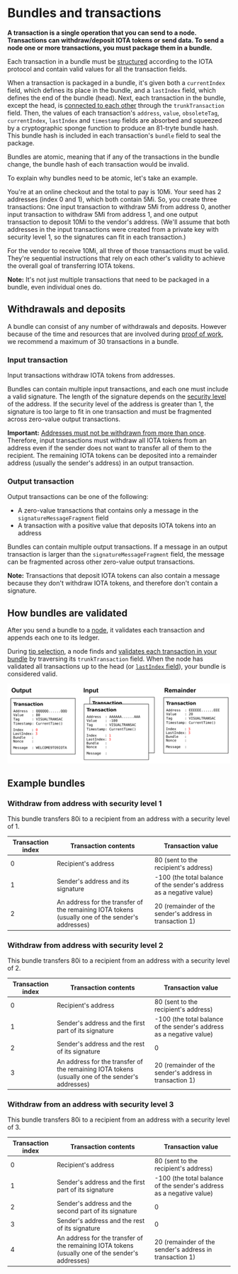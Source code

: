 # Bundles and transactions

**A transaction is a single operation that you can send to a node. Transactions can withdraw/deposit IOTA tokens or send data. To send a node one or more transactions, you must package them in a bundle.**

Each transaction in a bundle must be [structured](../references/structure-of-a-transaction.md) according to the IOTA protocol and contain valid values for all the transaction fields.

When a transaction is packaged in a bundle, it's given both a `currentIndex` field, which defines its place in the bundle, and a `lastIndex` field, which defines the end of the bundle (head). Next, each transaction in the bundle, except the head, is [connected to each other](../references/structure-of-a-bundle.md) through the `trunkTransaction` field. Then, the values of each transaction's `address`, `value`, `obsoleteTag`, `currentIndex`, `lastIndex` and `timestamp` fields are absorbed and squeezed by a cryptographic sponge function to produce an 81-tryte bundle hash. This bundle hash is included in each transaction's `bundle` field to seal the package.

Bundles are atomic, meaning that if any of the transactions in the bundle change, the bundle hash of each transaction would be invalid.

To explain why bundles need to be atomic, let's take an example.

You're at an online checkout and the total to pay is 10Mi. Your seed has 2 addresses (index 0 and 1), which both contain 5Mi. So, you create three transactions: One input transaction to withdraw 5Mi from address 0, another input transaction to withdraw 5Mi from address 1, and one output transaction to deposit 10Mi to the vendor's address. (We'll assume that both addresses in the input transactions were created from a private key with security level 1, so the signatures can fit in each transaction.)

For the vendor to receive 10Mi, all three of those transactions must be valid. They're sequential instructions that rely on each other's validity to achieve the overall goal of transferring IOTA tokens.

**Note:** It's not just multiple transactions that need to be packaged in a bundle, even individual ones do.

## Withdrawals and deposits

A bundle can consist of any number of withdrawals and deposits. However because of the time and resources that are involved during [proof of work](root://the-tangle/0.1/concepts/proof-of-work.md), we recommend a maximum of 30 transactions in a bundle.

### Input transaction

Input transactions withdraw IOTA tokens from addresses.

Bundles can contain multiple input transactions, and each one must include a valid signature. The length of the signature depends on the [security level](../references/security-levels.md) of the address. If the security level of the address is greater than 1, the signature is too large to fit in one transaction and must be fragmented across zero-value output transactions.

**Important:** [Addresses must not be withdrawn from more than once](../concepts/addresses-and-signatures.md#address-reuse). Therefore, input transactions must withdraw all IOTA tokens from an address even if the sender does not want to transfer all of them to the recipient. The remaining IOTA tokens can be deposited into a remainder address (usually the sender's address) in an output transaction.

### Output transaction

Output transactions can be one of the following:

* A zero-value transactions that contains only a message in the `signatureMessageFragment` field
* A transaction with a positive value that deposits IOTA tokens into an address

Bundles can contain multiple output transactions. If a message in an output transaction is larger than the `signatureMessageFragment` field, the message can be fragmented across other zero-value output transactions.

**Note:** Transactions that deposit IOTA tokens can also contain a message because they don't withdraw IOTA tokens, and therefore don't contain a signature.

## How bundles are validated

After you send a bundle to a [node](root://iri/0.1/introduction/overview.md), it validates each transaction and appends each one to its ledger.

During [tip selection](root://the-tangle/0.1/concepts/tip-selection.md), a node finds and [validates each transaction in your bundle](root://iri/0.1/concepts/transaction-validation.md#bundle-validator) by traversing its `trunkTransaction` field. When the node has validated all transactions up to the head (or [`lastIndex` field](../references/structure-of-a-transaction.md)), your bundle is considered valid.

![Example of a bundle of 4 transactions](../bundle.png)

## Example bundles

### Withdraw from address with security level 1

This bundle transfers 80i to a recipient from an address with a security level of 1.

| Transaction index | Transaction contents                                                     | Transaction value                                          |
| ----- | ------------------------------------------------------------------------- | --------------------------------------------------------------- |
| 0     | Recipient's address                       | 80 (sent to the recipient's address)                    |
| 1     | Sender's address and its signature | -100 (the total balance of the sender's address as a negative value) |
| 2    | An address for the transfer of the remaining IOTA tokens (usually one of the sender's addresses)                      | 20 (remainder of the sender's address in transaction 1)                          |

### Withdraw from address with security level 2

This bundle transfers 80i to a recipient from an address with a security level of 2.

| Transaction index | Transaction contents                                                     | Transaction value                                          |
| ----- | ------------------------------------------------------------------------- | --------------------------------------------------------------- |
| 0     | Recipient's address                       | 80 (sent to the recipient's address)                    |
| 1     | Sender's address and the first part of its signature | -100 (the total balance of the sender's address as a negative value) |
| 2     | Sender's address and the rest of its signature                                        | 0                                                               |
| 3     | An address for the transfer of the remaining IOTA tokens (usually one of the sender's addresses)                      | 20 (remainder of the sender's address in transaction 1)                          |

### Withdraw from an address with security level 3

This bundle transfers 80i to a recipient from an address with a security level of 3.

| Transaction index | Transaction contents                                                     | Transaction value                                          |
| ----- | ------------------------------------------------------------------------- | --------------------------------------------------------------- |
| 0     | Recipient's address                       | 80 (sent to the recipient's address)                    |
| 1     | Sender's address and the first part of its signature | -100 (the total balance of the sender's address as a negative value) |
| 2     | Sender's address and the second part of its signature                                         | 0                                                               |
| 3    | Sender's address and the rest of its signature                                         | 0                                                               |
| 4     | An address for the transfer of the remaining IOTA tokens (usually one of the sender's addresses)                             | 20 (remainder of the sender's address in transaction 1)                          |

